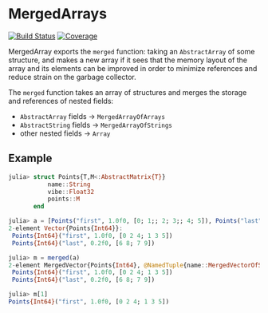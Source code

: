 # MergedArrays

[![Build Status](https://github.com/MurrellGroup/MergedArrays.jl/actions/workflows/CI.yml/badge.svg?branch=main)](https://github.com/MurrellGroup/MergedArrays.jl/actions/workflows/CI.yml?query=branch%3Amain)
[![Coverage](https://codecov.io/gh/MurrellGroup/MergedArrays.jl/branch/main/graph/badge.svg)](https://codecov.io/gh/MurrellGroup/MergedArrays.jl)

MergedArray exports the `merged` function: taking an `AbstractArray` of some structure, and makes a new array if it sees that the memory layout of the array and its elements can be improved in order to minimize references and reduce strain on the garbage collector.

The `merged` function takes an array of structures and merges the storage and references of nested fields:
- `AbstractArray` fields -> `MergedArrayOfArrays`
- `AbstractString` fields -> `MergedArrayOfStrings`
- other nested fields -> `Array`

## Example

```julia
julia> struct Points{T,M<:AbstractMatrix{T}}
           name::String
           vibe::Float32
           points::M
       end

julia> a = [Points("first", 1.0f0, [0; 1;; 2; 3;; 4; 5]), Points("last", 0.2f0, [6; 7;; 8; 9])]
2-element Vector{Points{Int64}}:
 Points{Int64}("first", 1.0f0, [0 2 4; 1 3 5])
 Points{Int64}("last", 0.2f0, [6 8; 7 9])

julia> m = merged(a)
2-element MergedVector{Points{Int64}, @NamedTuple{name::MergedVectorOfStrings{MergedVectorOfArrays{UInt8, 1, ArraysOfArrays.VectorOfVectors{UInt8, Vector{UInt8}, Vector{Int64}, Vector{Tuple{}}}}}, vibe::Vector{Float32}, points::MergedVectorOfArrays{Int64, 2, ArraysOfArrays.VectorOfArrays{Int64, 2, 1, Vector{Int64}, Vector{Int64}, Vector{Tuple{Int64}}}}}, UnionAll}:
 Points{Int64}("first", 1.0f0, [0 2 4; 1 3 5])
 Points{Int64}("last", 0.2f0, [6 8; 7 9])

julia> m[1]
Points{Int64}("first", 1.0f0, [0 2 4; 1 3 5])
```
